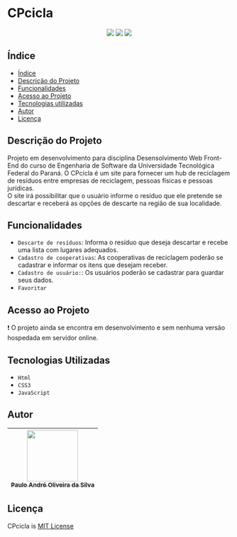 <h1> CPcicla </h1>
<p align="center">
  <img loading="lazy" src="https://img.shields.io/badge/Status-Em_Desenvolvimento-green"/>
  <img loading="lazy" src="https://img.shields.io/badge/UTFPR-ebd834"/>
  <img loading="lazy" src="https://img.shields.io/badge/Sustentabilidade-green"/>
</p>

<h2>Índice</h2>

* [Índice](#índice)
* [Descrição do Projeto](#descrição-do-projeto)
* [Funcionalidades](#funcionalidades)
* [Acesso ao Projeto](#acesso-ao-projeto)
* [Tecnologias utilizadas](#tecnologias-utilizadas)
* [Autor](#autor)
* [Licença](#licença)

<h2>Descrição do Projeto</h2>
<p>
  Projeto em desenvolvimento para disciplina Desensolvimento Web Front-End do curso de Engenharia de Software da Universidade Tecnológica Federal do Paraná. O CPcicla é um site para fornecer um hub de reciclagem de resíduos entre empresas de reciclagem, pessoas físicas e pessoas jurídicas. <br>
  O site irá possibilitar que o usuário informe o resíduo que ele pretende se descartar e receberá as opções de descarte na região de sua localidade.
</p>

<h2>Funcionalidades</h2>

- `Descarte de resíduos`: Informa o resíduo que deseja descartar e recebe uma lista com lugares adequados.
- `Cadastro de cooperativas`: As cooperativas de reciclagem poderão se cadastrar e informar os itens que desejam receber.
- `Cadastro de usuário:`: Os usuários poderão se cadastrar para guardar seus dados.
- `Favoritar `

<h2>Acesso ao Projeto</h2>
<p>
  ❗ O projeto ainda se encontra em desenvolvimento e sem nenhuma versão hospedada em servidor online.
</p>

<h2>Tecnologias Utilizadas</h2>

- `Html`
- `CSS3`
- `JavaScript`

<h2>Autor</h2>

| [<img loading="lazy" src="https://avatars.githubusercontent.com/u/147359503?v=4" width=115><br><sub>Paulo André Oliveira da Silva</sub>](https://github.com/pauloandre7)
| :---: |

<h2>Licença</h2>
<p>
  CPcicla is <a href="https://opensource.org/license/mit">MIT License</a>
</p>
